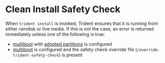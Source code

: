 
# Clean Install Safety Check

When `trident install` is invoked, Trident ensures that it is running from either ramdisk or live media. If this is not the case, an error is returned immediately unless one of the following is true:

* [multiboot](./Multiboot.md) with [adopted partitions](../Reference/Host-Configuration/API-Reference/AdoptedPartition.md) is configured
* [multiboot](./Multiboot.md) is configured and the safety check override file (`/override-trident-safety-check`) is present
